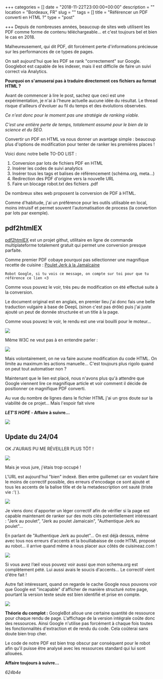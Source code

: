 +++
categories = []
date = "2018-11-22T23:00:00+00:00"
description = ""
location = "Bordeaux, FR"
slug = ""
tags = []
title = "Référencer un PDF converti en HTML ?"
type = "post"

+++
Depuis de nombreuses années, beaucoup de sites web utilisent les PDF comme forme de contenu téléchargeable... et c'est toujours bel et bien le cas en 2018.

Malheureusement, qui dit PDF, dit forcément perte d'informations précieuse sur les performances de ce types de pages.

On sait aujourd'hui que les PDF se rank "correctement" sur Google.  
Googlebot est capable de les indexer, mais il est difficile de faire un suivi correct via Analytics.

**Pourquoi on s'amuserai pas à traduire directement ces fichiers au format HTML ?**

Avant de commencer à lire le post, sachez que ceci est une expérimentation, je n'ai à l'heure actuelle aucune idée du résultat. Le thread risque d'ailleurs d'évoluer au fil du temps et des évolutions observées.

_Ce n'est donc pour le moment pas une stratégie de ranking viable._

_C'est une entière perte de temps, totalement assumé pour le bien de la science et du SEO._

Convertir un PDF en HTML va nous donner un avantage simple : beaucoup plus d'options de modification pour tenter de ranker les premières places !

Voici donc notre belle TO-DO LIST :

1. Conversion par lots de fichiers PDF en HTML
2. Insérer les codes de suivi analytics
3. Insérer tous les tags et balises de référencement (schéma.org, meta...)
4. Redirection des PDF d'origine vers la nouvelle URL
5. Faire un blocage robot.txt des fichiers .pdf

De nombreux sites web proposent la conversion de PDF à HTML.

Comme d'habitude, j'ai un préférence pour les outils utilisable en local, moins intruisif et permet souvent l'automatisation de process (la convertion par lots par exemple).

## pdf2htmlEX

[pdf2htmlEX](https://github.com/coolwanglu/pdf2htmlEX "pdf2htmlEX") est un projet githut, utilitaire en ligne de commande multiplateforme totalement gratuit qui permet une conversion presque parfaite.

Comme premier PDF cobaye pourquoi pas sélectionner une magnifique recette de cuisine  : [Poulet Jerk à la Jamaïcaine](https://test.pierrick.dev/410/authentic-jerk-chicken "Poulet Jerk à la Jamaïcaine")

    Robot Google, si tu vois ce message, on compte sur toi pour que tu référence ce lien <3

Comme vous pouvez le voir, très peu de modification on été effectué suite à la conversion.

Le document original est en anglais, en premier lieu j'ai donc fais une belle traduction vulgaire à base de DeepL (sinon c'est pas drôle) puis j'ai juste ajouté un peut de donnée structurée et un title à la page.

Comme vous pouvez le voir, le rendu est une vrai bouilli pour le moteur...

![](/uploads/code-source.PNG)

Même W3C ne veut pas à en entendre parler :

![](/uploads/W3C.PNG)

Mais volontairement, on ne va faire aucune modification du code HTML. On limite au maximum les actions manuelle... C'est toujours plus rigolo quand on peut tout automatiser non ?

Maintenant que le lien est placé, nous n'avons plus qu'à attendre que Google viennent lire ce magnifique article et voir comment il décide de positionner ce magnifique PDF converti.

Au vue du nombre de lignes dans le fichier HTML j'ai un gros doute sur la viabilité de ce projet... Mais l'espoir fait vivre

**_LET'S HOPE -_ Affaire à suivre...**

![](/uploads/pray.gif)

## Update du 24/04

OK J'AURAIS PU ME RÉVEILLER PLUS TÔT !

![](/uploads/buzy.png)

Mais je vous jure, j'étais trop occupé !

L'URL est aujourd'hui "bien" indexé.  Bien entre guillemet car en voulant faire le moins de correctif possible, des erreurs d'encodage ce sont ajouté et tous les accents de la balise title et de la metadescription ont sauté (triste vie :'( ).

![](/uploads/Capture-2.PNG)

Je viens donc d'apporter un léger correctif afin de vérifier si la page est capable maintenant de ranker sur des mots clés potentiellement intéressant : "Jerk au poulet", "Jerk au poulet Jamaicain", "Authentique Jerk au poulet"...

En parlant de "Authentique Jerk au poulet"... On est déjà dessus, même avec tous nos erreurs d'accents et la bouillabaisse de code HTML proposé au robot... il arrive quand même à nous placer aux côtés de cuisineaz.com !  

![](/uploads/Capture-3.PNG)

Si vous avez l’œil vous pouvez voir aussi que mon schema.org est complètement pété. Lui aussi avais le soucis d'accents... Le correctif vient d'être fait ! 

Autre fait intéressant, quand on regarde le cache Google nous pouvons voir que Google est "incapable" d'afficher de manière structuré notre page, pourtant la version texte seule est bien identifié et prise en compte.

![](/uploads/Cache.PNG)

**Théorie du complot :** GoogleBot alloue une certaine quantité de ressource pour chaque rendu de page. L'affichage de la version intégrale coûte donc des ressources. Ainsi Google n'utilise pas forcément à chaque fois toutes les fonctionnalités d'extraction et de rendu du code. Cela coûterai sans doute bien trop cher. 

Le code de notre PDF est bien trop obscur par conséquent pour le robot afin qu'il puisse être analysé avec les ressources standard qui lui sont allouées.

**Affaire toujours à suivre...**

_624b4e_